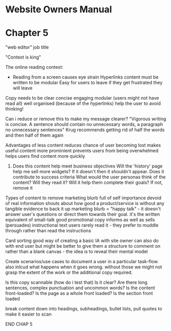 # Website Owners Manual

# Chapter 5

"web editor" job title

"Context is king"

The online reading context:

- Reading from a screen causes eye strain Hyperlinks content must be written to
  be modular Easy for users to leave if they get frustrated they will leave

Copy needs to be clear concise engaging modular (users might not have read all)
well organised (because of the hyperlinks) help the user to avoid thinking!

Can i reduce or remove this to make my message clearer? "Vigorous writing is
concise. A sentence should contain no unnecessary words, a paragraph no
unnecessary sentences" Krug recommends getting rid of half the words and then
half of them again

Advantages of less content reduces chance of user becoming lost makes useful
content more prominient prevents users from being overwhelmed helps users find
content more quickly

1. Does this content help meet business objectives Will the 'history' page help
   me sell more widgets? If it doesn't then it shouldn't appear. Does it
   contribute to success criteria What would the user personas think of the
   content? Will they read it? Will it help them complete their goals? If not,
   remove it

Types of content to remove marketing blurb full of self importance devoid of
real information shouts about how good a product/service is without any tangible
evidence to back it up marketing blurb = "happy talk" - it doesn't answer user's
questions or direct them towards their goal. it's the written equivalent of
small-talk good promotional copy informs as well as sells (persuades)
instructional text users rarely read it - they prefer to muddle through rather
than read the instructions

Card sorting good way of creating a basic IA with site owner can also do with
end user but might be better to give them a structure to comment on rather than
a blank canvas - the idea is to reveal their mental model

Create scenarios/use cases to document a user in a particular task-flow. also
inlcud what happens when it goes wrong. without those we might not grasp the
extent of the work or the additional copy required.

Is this copy scannable (how do i test that) Is it clear? Are there long
sentences, complex punctuation and uncommon words? Is the content front-loaded?
Is the page as a whole front loaded? Is the section front loaded

break content down into headings, subheadings, bullet lists, pull quotes to make
it easier to scan

END CHAP 5
